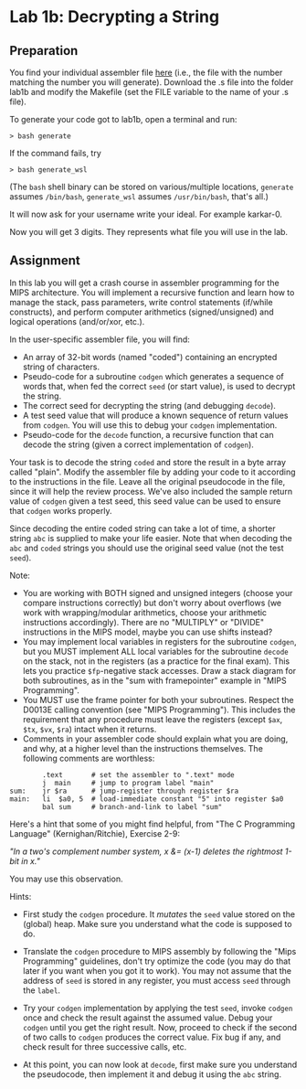 # Lab 1b: Decrypting a String

## Preparation

You find your individual assembler file [here](http://www.sm.luth.se/csee/courses/smd/D0013E/labs/lab1b_sources/) 
(i.e., the file with the number matching the number you will generate). Download 
the .s file into the folder lab1b and modify the Makefile (set the FILE 
variable to the name of your .s file).

To generate your code got to lab1b, open a terminal and run:

```shell
> bash generate
```

If the command fails, try

```shell
> bash generate_wsl
```

(The `bash` shell binary can be stored on various/multiple locations, `generate` assumes `/bin/bash`, `generate_wsl` assumes `/usr/bin/bash`, that's all.)

It will now ask for your username write your ideal. For example karkar-0.

Now you will get 3 digits. They represents what file you will use in the lab.

## Assignment

In this lab you will get a crash course in assembler programming for the MIPS 
architecture. You will implement a recursive function and learn how to manage 
the stack, pass parameters, write control statements (if/while constructs), 
and perform computer arithmetics (signed/unsigned) and logical operations 
(and/or/xor, etc.).



In the user-specific assembler file, you will find:

- An array of 32-bit words (named "coded") containing an encrypted string of characters.
- Pseudo-code for a subroutine `codgen` which generates a sequence of words that, when fed the correct `seed` (or start value), is used to decrypt the string.
- The correct seed for decrypting the string (and debugging `decode`).
- A test seed value that will produce a known sequence of return values from `codgen`. You will use this to debug your `codgen` implementation.
- Pseudo-code for the `decode` function, a recursive function that can decode the string (given a correct implementation of `codgen`).

Your task is to decode the string `coded` and store the result in a byte array called "plain". Modify the assembler file by adding your code to it according 
to the instructions in the file. Leave all the original pseudocode in the file, since it will help the review process. We've also included the sample return 
value of `codgen` given a test seed, this seed value can be used to ensure that `codgen` works properly.

Since decoding the entire coded string can take a lot of time, a shorter string
`abc` is supplied to make your life easier. Note that when decoding the `abc` and 
`coded` strings you should use the original seed value (not the test `seed`).

Note:

- You are working with BOTH signed and unsigned integers (choose your compare instructions correctly) but don't worry about overflows (we work with wrapping/modular arithmetics, choose your arithmetic instructions accordingly). There are no "MULTIPLY" or "DIVIDE" instructions in the MIPS model, maybe you can use shifts instead?
- You may implement local variables in registers for the subroutine `codgen`, but you MUST implement ALL local variables for the subroutine `decode` on the stack, not in the registers (as a practice for the final exam). This lets you practice `$fp`-negative stack accesses. Draw a stack diagram for both subroutines, as in the "sum with framepointer" example in "MIPS Programming".
- You MUST use the frame pointer for both your subroutines. Respect the D0013E calling convention (see "MIPS Programming"). This includes the requirement that any procedure must leave the registers (except `$ax`, `$tx`, `$vx`, `$ra`) intact when it returns.
- Comments in your assembler code should explain what you are doing, and why, at a higher level than the instructions themselves. The following comments are worthless:

```
        .text       # set the assembler to ".text" mode
        j  main     # jump to program label "main"
sum:    jr $ra      # jump-register through register $ra
main:   li  $a0, 5  # load-immediate constant "5" into register $a0
        bal sum     # branch-and-link to label "sum"
```

Here's a hint that some of you might find helpful, from "The C Programming Language" (Kernighan/Ritchie), Exercise 2-9:

*"In a two's complement number system, x &= (x-1) deletes the rightmost 1-bit in x."*

You may use this observation.

Hints:

- First study the `codgen` procedure. It *mutates* the `seed` value stored on the (global) heap. Make sure you understand what the code is supposed to do. 

- Translate the `codgen` procedure to MIPS assembly by following the "Mips Programming" guidelines, don't try optimize the code (you may do that later if you want when you got it to work). You may not assume that the address of `seed` is stored in any register, you must access `seed` through the `label`.

- Try your `codgen` implementation by applying the test `seed`, invoke `codgen` once and check the result against the assumed value. Debug your `codgen` until you get the right result. Now, proceed to check if the second of two calls to `codgen` produces the correct value. Fix bug if any, and check result for three successive calls, etc.

- At this point, you can now look at `decode`, first make sure you understand the pseudocode, then implement it and debug it using the `abc` string.

